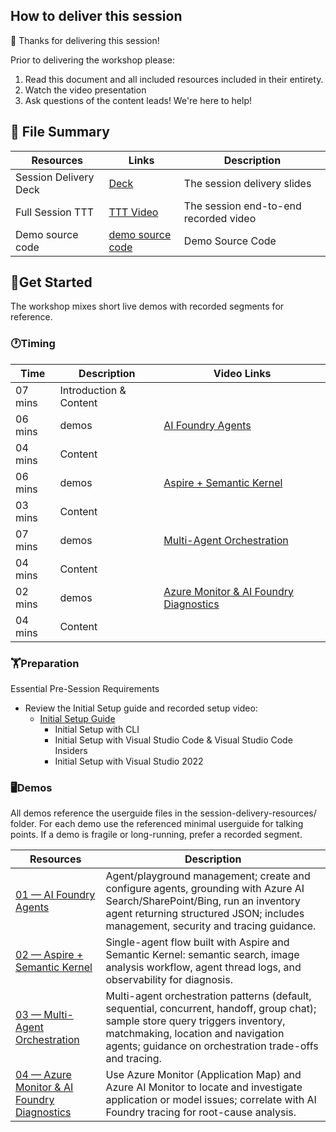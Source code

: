 ## How to deliver this session

🥇 Thanks for delivering this session!

Prior to delivering the workshop please:

1.  Read this document and all included resources included in their entirety.
2.  Watch the video presentation
3.  Ask questions of the content leads! We're here to help!


## 📁 File Summary

| Resources          | Links                            | Description |
|-------------------|----------------------------------|-------------------|
| Session Delivery Deck |  [Deck](https://aka.ms/AAxri1f) | The session delivery slides |
| Full Session TTT    |  [TTT Video](https://aka.ms/AAxrpql) | The session end-to-end recorded video |
| Demo source code     |  [demo source code](https://github.com/kinfey/aitour26-BRK445-building-enterprise-ready-ai-agents-with-azure-ai-foundry/tree/main/src) | Demo Source Code |


## 🚀Get Started

The workshop mixes short live demos with recorded segments for reference.

### 🕐Timing

| Time        | Description | Video Links |  
--------------|------------- | ------------- |  
07 mins  |Introduction & Content |  |  
06 mins  |demos | [AI Foundry Agents](https://aka.ms/AAxri1g) |  
04 mins  |Content |  |  
06 mins | demos | [Aspire + Semantic Kernel](https://aka.ms/AAxrpqj)  
03 mins  |Content |  |  
07 mins | demos | [Multi-Agent Orchestration](https://aka.ms/AAxrab6) |  
04 mins  |Content |  |  
02 mins | demos | [Azure Monitor & AI Foundry Diagnostics](https://aka.ms/AAxrpqk) |  
04 mins  |Content |  |  

### 🏋️Preparation
Essential Pre-Session Requirements
- Review the Initial Setup guide and recorded setup video:
  - [Initial Setup Guide](./docs/01.Installation.md)
    - Initial Setup with CLI
    - Initial Setup with Visual Studio Code & Visual Studio Code Insiders
    - Initial Setup with Visual Studio 2022

### 🖥️Demos

All demos reference the userguide files in the session-delivery-resources/ folder. For each demo use the referenced minimal userguide for talking points. If a demo is fragile or long-running, prefer a recorded segment.

| Resources | Description |
|-------------------|-------------------|
| [01 — AI Foundry Agents ](./Demo/01/01_demo_minimal.md) | Agent/playground management; create and configure agents, grounding with Azure AI Search/SharePoint/Bing, run an inventory agent returning structured JSON; includes management, security and tracing guidance. |
| [02 — Aspire + Semantic Kernel ](./Demo/02/02_demo_minimal.md)  | Single-agent flow built with Aspire and Semantic Kernel: semantic search, image analysis workflow, agent thread logs, and observability for diagnosis. |
| [03 — Multi-Agent Orchestration](./Demo/03/03_demo_minimal.md) | Multi-agent orchestration patterns (default, sequential, concurrent, handoff, group chat); sample store query triggers inventory, matchmaking, location and navigation agents; guidance on orchestration trade-offs and tracing. |
| [04 — Azure Monitor & AI Foundry Diagnostics ](./Demo/04/04_demo_minimal.md)  | Use Azure Monitor (Application Map) and Azure AI Monitor to locate and investigate application or model issues; correlate with AI Foundry tracing for root-cause analysis. |
